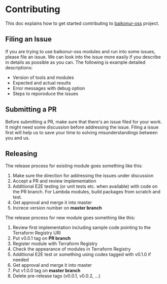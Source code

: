 # Contributing

This doc explains how to get started contributing to [baikonur-oss](https://github.com/baikonur-oss) project.

## Filing an Issue

If you are trying to use baikonur-oss modules and run into some issues, please file an issue. We can look into the issue more easily if you describe in details as possible as you can. The following is example detailed descriptions:

- Version of tools and modules
- Expected and actual results
- Error messages with debug option
- Steps to reporoduce the issues

## Submitting a PR

Before submitting a PR, make sure that there's an issue filed for your work. It might need some discussion before addressing the issue. Filing a issue first will help us to save your time to solving misunderstandings between you and us.

## Releasing

The release process for existing module goes something like this:

1. Make sure the direction for addressing the issues under discussion
1. Accept a PR and review implementation
1. Additional E2E testing  (or unit tests etc. when available) with code on the PR branch. For Lambda modules, build packages from scratch and test.
1. Get approval and merge it into master
1. Increce version number on **master branch**

The release process for new module goes something like this:

1. Review first implementation including sample code pointing to the Terraform Registry URI
1. Put v0.0.1 tag on **PR branch**
1. Register module with Terraform Registry
1. Check the appearance of modules in Terraform Registry
1. Additional E2E test or something using codes tagged with v0.1.0 if needed
1. Get approval and merge it into master
1. Put v1.0.0 tag on **master branch**
1. Delete pre-release tags (v0.0.1, v0.0.2, ...)
